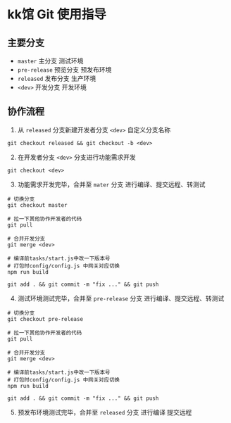 # kk馆 Git 使用指导

## 主要分支

- `master` 主分支 测试环境
- `pre-release` 预览分支 预发布环境
- `released` 发布分支 生产环境
- `<dev>` 开发分支 开发环境

## 协作流程

1. 从 `released` 分支新建开发者分支 `<dev>` 自定义分支名称
```shell script
git checkout released && git checkout -b <dev>
```

2. 在开发者分支 `<dev>` 分支进行功能需求开发
```shell script
git checkout <dev>
```

3. 功能需求开发完毕，合并至 `mater` 分支 进行编译、提交远程、转测试
```shell script
# 切换分支
git checkout master

# 拉一下其他协作开发者的代码
git pull

# 合并开发分支
git merge <dev>

# 编译前tasks/start.js中改一下版本号
# 打包时config/config.js 中网关对应切换
npm run build

git add . && git commit -m "fix ..." && git push
```

4. 测试环境测试完毕，合并至 `pre-release` 分支 进行编译、提交远程、转测试
```shell script
# 切换分支
git checkout pre-release

# 拉一下其他协作开发者的代码
git pull 

# 合并开发分支
git merge <dev>

# 编译前tasks/start.js中改一下版本号
# 打包时config/config.js 中网关对应切换
npm run build

git add . && git commit -m "fix ..." && git push
```

5. 预发布环境测试完毕，合并至 `released` 分支 进行编译 提交远程
